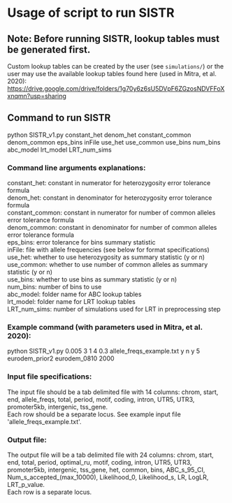 # Usage of script to run SISTR

## Note: Before running SISTR, lookup tables must be generated first. 
Custom lookup tables can be created by the user (see `simulations/`) or the user may use the available lookup tables found here (used in Mitra, et al. 2020): https://drive.google.com/drive/folders/1g70y6z6sU5DVpF6ZGzosNDVFFoXxnqmn?usp=sharing

## Command to run SISTR
python SISTR_v1.py constant_het denom_het constant_common denom_common eps_bins inFile use_het use_common use_bins num_bins abc_model lrt_model LRT_num_sims 

### Command line arguments explanations:
constant_het: constant in numerator for heterozygosity error tolerance formula  
denom_het: constant in denominator for heterozygosity error tolerance formula  
constant_common: constant in numerator for number of common alleles error tolerance formula  
denom_common: constant in denominator for number of common alleles error tolerance formula  
eps_bins: error tolerance for bins summary statistic  
inFile: file with allele frequencies (see below for format specifications)  
use_het: whether to use heterozygosity as summary statistic (y or n)  
use_common: whether to use number of common alleles as summary statistic (y or n)  
use_bins: whether to use bins as summary statistic (y or n)  
num_bins: number of bins to use  
abc_model: folder name for ABC lookup tables  
lrt_model: folder name for LRT lookup tables  
LRT_num_sims: number of simulations used for LRT in preprocessing step  

### Example command (with parameters used in Mitra, et al. 2020):
python SISTR_v1.py 0.005 3 1 4 0.3 allele_freqs_example.txt y n y 5 eurodem_prior2 eurodem_0810 2000 

### Input file specifications:
The input file should be a tab delimited file with 14 columns: chrom, start, end, allele_freqs, total, period, motif, coding, intron, UTR5, UTR3, promoter5kb, intergenic, tss_gene.  
Each row should be a separate locus. See example input file 'allele_freqs_example.txt'.

### Output file:
The output file will be a tab delimited file with 24 columns: chrom, start, end, total, period, optimal_ru, motif, coding, intron, UTR5, UTR3, promoter5kb, intergenic, tss_gene, het, common, bins, ABC_s_95_CI, Num_s_accepted_(max_10000), Likelihood_0, Likelihood_s, LR, LogLR, LRT_p_value.  
Each row is a separate locus.